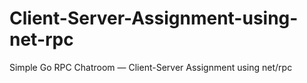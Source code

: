 # Client-Server-Assignment-using-net-rpc
Simple Go RPC Chatroom — Client-Server Assignment using net/rpc
